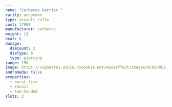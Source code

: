 ```yaml
---
name: "Cerberus Harrier "
rarity: uncommon
type: assault_rifle
cost: 17000
manufacturer: cerberus
weight: 11
heat: 6
damage:
  dieCount: 2
  dieType: 6
  type: piercing
range: 150
image: https://vignette1.wikia.nocookie.net/masseffect/images/0/0d/ME3_Cerberus_Harrier.png/revision/latest?cb=20120530214013
andromeda: false
properties:
  - burst-fire
  - recoil
  - two-handed
slots: 2
---
```

